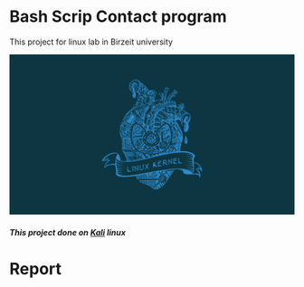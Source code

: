 # Bash Scrip Contact program
This project for linux lab in Birzeit university

![](linux.png)

##### This project done on [Kali](https://www.kali.org/) linux



# Report

